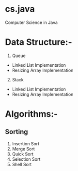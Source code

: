 # cs.java
Computer Science in Java

# Data Structure:- 
1. Queue
  - Linked List Implementation
  - Resizing Array Implementation
2. Stack 
  - Linked List Implementation
  - Resizing Array Implementation

# Algorithms:-
## Sorting
1. Insertion Sort
2. Merge Sort
3. Quick Sort
4. Selection Sort
5. Shell Sort
